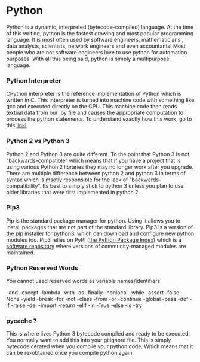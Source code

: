 # Python

Python is a dynamic, interpreted (bytecode-compiled) language. At the time of this writing, python is the fastest growing and most popular programming language. It is most often used by software engineers, mathematicians , data analysts, scientists, network engineers and even accountants! Most people who are not software engineers love to use python for automation purposes. With all this being said, python is simply a multipurpose language. 

### Python Interpreter

CPython interpreter is the reference implementation of Python which is written in C. This interpreter is turned into machine code with something like gcc and executed directly on the CPU. This machine code then reads textual data from our .py file and causes the appropriate computation to process the python statements. To understand exactly how this work, go to this [link!](https://www.youtube.com/watch?v=KsZLPTRSleI)

### Python 2 vs Python 3

Python 2 and Python 3 are quite different. To the point that Python 3 is not “backwards-compatible” which means that if you have a project that is using various Python 2 libraries they may no longer work after you upgrade. There are multiple difference between python 2 and python 3 in terms of syntax which is msotly responsible for the lack of “backwards-compatibility”. Its best to simply stick to python 3 unless you plan to use older libraries that were first implemented in python 2. 

### Pip3

Pip is the standard package manager for python. Using it allows you to install packages that are not part of the standard library. Pip3 is a version of the pip installer for python3, which can download and configure new python modules too. Pip3 relies on PyPI ([the Python Package Index](https://pypi.org/)) which is a [software repository](https://en.wikipedia.org/wiki/Software_repository) where versions of community-managed modules are maintained.

### Python Reserved Words

You cannot used reserved words as variable names/identifiers

-and
-except
-lambda
-with
-as
-finally
-nonlocal
-while
-assert
-false
-None
-yield
-break
-for
-not
-class
-from
-or
-continue
-global
-pass
-def
-if
-raise
-del
-import
-return
-elif
-in
-True
-else
-is
-try


### __pycache__ ?

This is where lives Python 3 bytecode compiled and ready to be executed. You normally want to add this into your gitignore file. This is simply bytecode cerated when you compile your python code. Which means that it can be re-obtained once you compile python again.  

